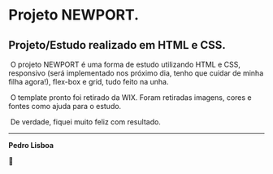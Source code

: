 # Projeto NEWPORT.

## Projeto/Estudo realizado em HTML e CSS.

​	O projeto NEWPORT é uma forma de estudo utilizando HTML e CSS, responsivo (será implementado nos próximo dia, tenho que cuidar de minha filha agora!), flex-box e grid, tudo feito na unha.

​	O template pronto foi retirado da WIX. Foram retiradas imagens, cores e fontes como ajuda para o estudo.

​	De verdade, fiquei muito feliz com resultado.

------



**Pedro Lisboa**

:pig:

